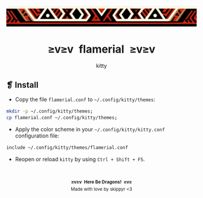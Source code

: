 <p align="center">
    <img alt="" src="../../assets/ornament.webp" />
</p>
<h1 align="center">≥v≥v&ensp;flamerial&ensp;≥v≥v</h1>
<p align="center">kitty</p>

## ❡ Install

- Copy the file `flamerial.conf` to `~/.config/kitty/themes`:

```sh
mkdir -p ~/.config/kitty/themes;
cp flamerial.conf ~/.config/kitty/themes;
```

- Apply the color scheme in your `~/.config/kitty/kitty.conf` configuration file:

```sh
include ~/.config/kitty/themes/flamerial.conf
```

- Reopen or reload `kitty` by using `Ctrl + Shift + F5`.

&ensp;
<p align="center"><sup><strong>≥v≥v&ensp;Here Be Dragons!&ensp;≥v≥</strong><br />Made with love by skippyr <3</sup></p>
